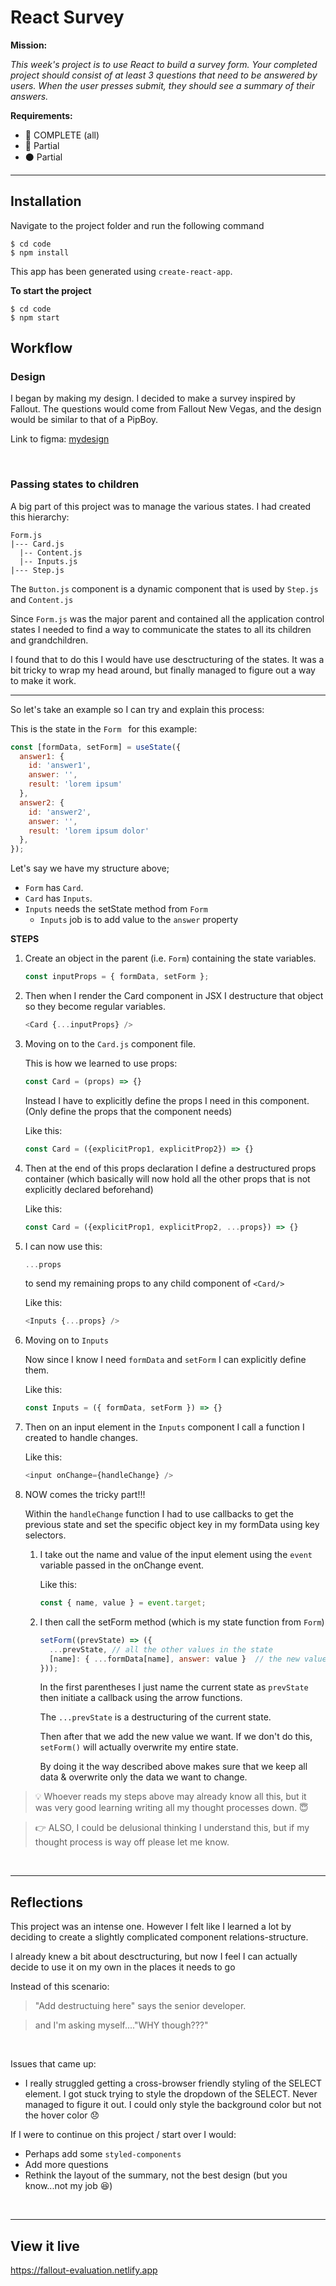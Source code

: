 # React Survey

**Mission:** 

*This week's project is to use React to build a survey form. Your completed project should consist of at least 3 questions that need to be answered by users. When the user presses submit, they should see a summary of their answers.*

**Requirements:**
- 🔵 COMPLETE (all)
- 🔴 Partial
- ⚫ Partial


***

## Installation

Navigate to the project folder and run the following command

```
$ cd code 
$ npm install
```

This app has been generated using `create-react-app`.

**To start the project**

```
$ cd code 
$ npm start
```


## Workflow

### Design
I began by making my design. I decided to make a survey inspired by Fallout. The questions would come from Fallout New Vegas, and the design would be similar to that of a PipBoy. 

Link to figma: [mydesign](https://www.figma.com/file/p8lUICpYvKUQKd0pKGJ0e3/project-survey?node-id=3%3A168)

<br>

### Passing states to children
A big part of this project was to manage the various states. I had created this hierarchy:

```
Form.js
|--- Card.js
  |-- Content.js
  |-- Inputs.js
|--- Step.js
```
The `Button.js` component is a dynamic component that is used by `Step.js` and `Content.js`

Since `Form.js` was the major parent and contained all the application control states I needed to find a way to communicate the states to all its children and grandchildren. 

I found that to do this I would have use desctructuring of the states. It was a bit tricky to wrap my head around, but finally managed to figure out a way to make it work.

***

So let's take an example so I can try and explain this process:

This is the state in the `Form ` for this example:
```js
const [formData, setForm] = useState({
  answer1: {
    id: 'answer1',
    answer: '',
    result: 'lorem ipsum'
  },
  answer2: {
    id: 'answer2',
    answer: '',
    result: 'lorem ipsum dolor'
  },
});
```
Let's say we have my structure above; 
* `Form` has `Card`. 
* `Card` has `Inputs`.
* `Inputs` needs the setState method from `Form` 
  * `Inputs` job is to add value to the `answer` property

**STEPS**
1. Create an object in the parent (i.e. `Form`) containing the state variables.
    ```js    
    const inputProps = { formData, setForm };
    ```
2. Then when I render the Card component in JSX I destructure that object so they become regular variables.
    ```js
    <Card {...inputProps} />
    ```
3. Moving on to the `Card.js` component file.
   
   This is how we learned to use props:
    ```js
    const Card = (props) => {}
    ```
   Instead I have to explicitly define the props I need in this component. (Only define the props that the component needs)
   
   Like this:
    ```js
    const Card = ({explicitProp1, explicitProp2}) => {}
    ```
4. Then at the end of this props declaration I define a destructured props container (which basically will now hold all the other props that is not explicitly declared beforehand) 
   
   Like this:
    ```js
    const Card = ({explicitProp1, explicitProp2, ...props}) => {}
    ```
5. I can now use this:
   ```js
   ...props
   ```
   to send my remaining props to any child component of `<Card/>`
   
   Like this:
    ```js
    <Inputs {...props} />
    ```
6. Moving on to `Inputs`
   
   Now since I know I need `formData` and `setForm` I can explicitly define them. 
   
   Like this:
    ```js
    const Inputs = ({ formData, setForm }) => {}
    ```
7. Then on an input element in the `Inputs` component I call a function I created to handle changes. 
    
    Like this:
    ```js
    <input onChange={handleChange} />
    ```
8.  NOW comes the tricky part!!!
   
    Within the `handleChange` function I had to use callbacks to get the previous state and set the specific object key in my formData using key selectors.
    
    1. I take out the name and value of the input element using the `event` variable passed in the onChange event.
      
        Like this:
        ```js
        const { name, value } = event.target;
        ```
    2. I then call the setForm method (which is my state function from `Form`)
        ```js
        setForm((prevState) => ({
          ...prevState, // all the other values in the state
          [name]: { ...formData[name], answer: value }  // the new value
        }));
        ```
        In the first parentheses I just name the current state as `prevState` then initiate a callback using the arrow functions.
        
        The `...prevState` is a destructuring of the current state. 
        
        Then after that we add the new value we want. If we don't do this, `setForm()` will actually overwrite my entire state. 
        
        By doing it the way described above makes sure that we keep all data & overwrite only the data we want to change. 
        
> 💡 Whoever reads my steps above may already know all this, but it was very good learning writing all my thought processes down. 😇
     
> 👉 ALSO, I could be delusional thinking I understand this, but if my thought process is way off please let me know.


<br>

***

## Reflections
This project was an intense one. However I felt like I learned a lot by deciding to create a slightly complicated component relations-structure. 

I already knew a bit about desctructuring, but now I feel I can actually decide to use it on my own in the places it needs to go 

Instead of this scenario:
> "Add destructuing here" says the senior developer.

>  and I'm asking myself...."WHY though???"

<br>

Issues that came up:
- I really struggled getting a cross-browser friendly styling of the SELECT element. I got stuck trying to style the dropdown of the SELECT. Never managed to figure it out. I could only style the background color but not the hover color 😞

If I were to continue on this project / start over I would:
- Perhaps add some `styled-components`
- Add more questions
- Rethink the layout of the summary, not the best design (but you know...not my job 😆)

<br>

***

## View it live

https://fallout-evaluation.netlify.app